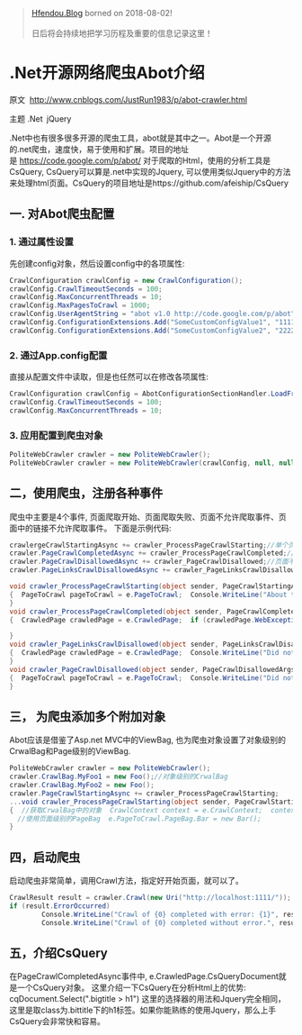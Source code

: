 

> [Hfendou.Blog](http://hfendou.gitbub.io) borned on 2018-08-02!<br><br>
> 日后将会持续地把学习历程及重要的信息记录这里！



# .Net开源网络爬虫Abot介绍

原文  http://www.cnblogs.com/JustRun1983/p/abot-crawler.html

主题 .Net jQuery

.Net中也有很多很多开源的爬虫工具，abot就是其中之一。Abot是一个开源的.net爬虫，速度快，易于使用和扩展。项目的地址是 https://code.google.com/p/abot/
对于爬取的Html，使用的分析工具是CsQuery, CsQuery可以算是.net中实现的Jquery, 可以使用类似Jquery中的方法来处理html页面。CsQuery的项目地址是https://github.com/afeiship/CsQuery

## 一. 对Abot爬虫配置
### 1. 通过属性设置

先创建config对象，然后设置config中的各项属性:
``` c#
CrawlConfiguration crawlConfig = new CrawlConfiguration(); 
crawlConfig.CrawlTimeoutSeconds = 100; 
crawlConfig.MaxConcurrentThreads = 10; 
crawlConfig.MaxPagesToCrawl = 1000; 
crawlConfig.UserAgentString = "abot v1.0 http://code.google.com/p/abot"; 
crawlConfig.ConfigurationExtensions.Add("SomeCustomConfigValue1", "1111"); 
crawlConfig.ConfigurationExtensions.Add("SomeCustomConfigValue2", "2222");
```
### 2. 通过App.config配置
直接从配置文件中读取，但是也任然可以在修改各项属性:

``` c#
CrawlConfiguration crawlConfig = AbotConfigurationSectionHandler.LoadFromXml().Convert(); 
crawlConfig.CrawlTimeoutSeconds = 100; 
crawlConfig.MaxConcurrentThreads = 10;
```

### 3. 应用配置到爬虫对象

```c#
PoliteWebCrawler crawler = new PoliteWebCrawler();
PoliteWebCrawler crawler = new PoliteWebCrawler(crawlConfig, null, null, null, null, null, null, null);
```

## 二，使用爬虫，注册各种事件

爬虫中主要是4个事件, 页面爬取开始、页面爬取失败、页面不允许爬取事件、页面中的链接不允许爬取事件。
下面是示例代码:

``` c#
crawlergeCrawlStartingAsync += crawler_ProcessPageCrawlStarting;//单个页面爬取开始 
crawler.PageCrawlCompletedAsync += crawler_ProcessPageCrawlCompleted;//单个页面爬取结束 
crawler.PageCrawlDisallowedAsync += crawler_PageCrawlDisallowed;//页面不允许爬取事件 
crawler.PageLinksCrawlDisallowedAsync += crawler_PageLinksCrawlDisallowed;//页面链接不允许爬取事件

void crawler_ProcessPageCrawlStarting(object sender, PageCrawlStartingArgs e)
{  PageToCrawl pageToCrawl = e.PageToCrawl;  Console.WriteLine("About to crawl link {0} which was found on page {1}", pageToCrawl.Uri.AbsoluteUri, pageToCrawl.ParentUri.AbsoluteUri);
}
void crawler_ProcessPageCrawlCompleted(object sender, PageCrawlCompletedArgs e)
{  CrawledPage crawledPage = e.CrawledPage;  if (crawledPage.WebException != null || crawledPage.HttpWebResponse.StatusCode != HttpStatusCode.OK)    Console.WriteLine("Crawl of page failed {0}", crawledPage.Uri.AbsoluteUri);  else    Console.WriteLine("Crawl of page succeeded {0}", crawledPage.Uri.AbsoluteUri);  if (string.IsNullOrEmpty(crawledPage.Content.Text))    Console.WriteLine("Page had no content {0}", crawledPage.Uri.AbsoluteUri);

}
void crawler_PageLinksCrawlDisallowed(object sender, PageLinksCrawlDisallowedArgs e)
{  CrawledPage crawledPage = e.CrawledPage;  Console.WriteLine("Did not crawl the links on page {0} due to {1}", crawledPage.Uri.AbsoluteUri, e.DisallowedReason);
}
void crawler_PageCrawlDisallowed(object sender, PageCrawlDisallowedArgs e)
{  PageToCrawl pageToCrawl = e.PageToCrawl;  Console.WriteLine("Did not crawl page {0} due to {1}", pageToCrawl.Uri.AbsoluteUri, e.DisallowedReason);
}
```
## 三， 为爬虫添加多个附加对象

Abot应该是借鉴了Asp.net MVC中的ViewBag, 也为爬虫对象设置了对象级别的CrwalBag和Page级别的ViewBag.

```c#
PoliteWebCrawler crawler = new PoliteWebCrawler();
crawler.CrawlBag.MyFoo1 = new Foo();//对象级别的CrwalBag
crawler.CrawlBag.MyFoo2 = new Foo();
crawler.PageCrawlStartingAsync += crawler_ProcessPageCrawlStarting;
...void crawler_ProcessPageCrawlStarting(object sender, PageCrawlStartingArgs e)
{  //获取CrwalBag中的对象  CrawlContext context = e.CrawlContext;  context.CrawlBag.MyFoo1.Bar();//使用CrwalBag  context.CrawlBag.MyFoo2.Bar();
  //使用页面级别的PageBag  e.PageToCrawl.PageBag.Bar = new Bar();
}
```

## 四，启动爬虫
启动爬虫非常简单，调用Crawl方法，指定好开始页面，就可以了。

```c#
CrawlResult result = crawler.Crawl(new Uri("http://localhost:1111/"));
if (result.ErrorOccurred)
        Console.WriteLine("Crawl of {0} completed with error: {1}", result.RootUri.AbsoluteUri, result.ErrorException.Message);else
        Console.WriteLine("Crawl of {0} completed without error.", result.RootUri.AbsoluteUri);
```

## 五，介绍CsQuery

在PageCrawlCompletedAsync事件中, e.CrawledPage.CsQueryDocument就是一个CsQuery对象。
这里介绍一下CsQuery在分析Html上的优势:
cqDocument.Select(".bigtitle > h1")
这里的选择器的用法和Jquery完全相同，这里是取class为.bittitle下的h1标签。如果你能熟练的使用Jquery，那么上手CsQuery会非常快和容易。
